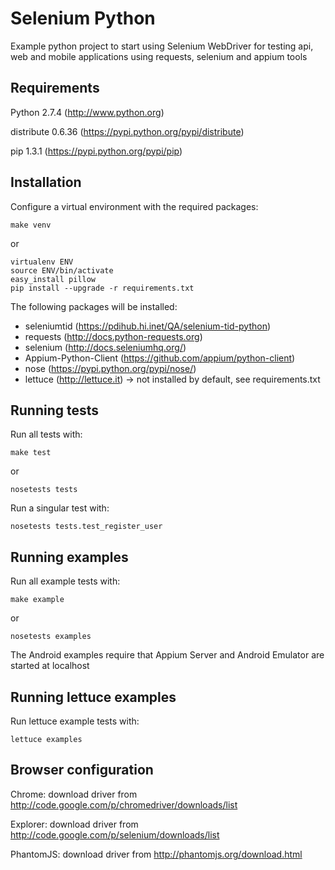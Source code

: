 Selenium Python
===============

Example python project to start using Selenium WebDriver for testing api, web and mobile applications 
using requests, selenium and appium tools

Requirements
------------

Python 2.7.4 (http://www.python.org)

distribute 0.6.36 (https://pypi.python.org/pypi/distribute)

pip 1.3.1 (https://pypi.python.org/pypi/pip)

Installation
------------

Configure a virtual environment with the required packages:

```
make venv
```

or 

```
virtualenv ENV
source ENV/bin/activate
easy_install pillow
pip install --upgrade -r requirements.txt
```

The following packages will be installed:
  * seleniumtid (https://pdihub.hi.inet/QA/selenium-tid-python)
  * requests (http://docs.python-requests.org)
  * selenium (http://docs.seleniumhq.org/)
  * Appium-Python-Client (https://github.com/appium/python-client)
  * nose (https://pypi.python.org/pypi/nose/)
  * lettuce (http://lettuce.it) -> not installed by default, see requirements.txt

Running tests
-------------

Run all tests with:

```
make test
```

or

```
nosetests tests
```

Run a singular test with:

```
nosetests tests.test_register_user
```

Running examples
----------------

Run all example tests with:

```
make example
```

or

```
nosetests examples
```

The Android examples require that Appium Server and Android Emulator are started at localhost

Running lettuce examples
------------------------

Run lettuce example tests with:

```
lettuce examples
```

Browser configuration
---------------------

Chrome: download driver from http://code.google.com/p/chromedriver/downloads/list

Explorer: download driver from http://code.google.com/p/selenium/downloads/list

PhantomJS: download driver from http://phantomjs.org/download.html
